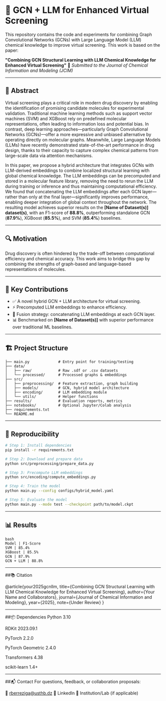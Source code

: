 # 🧠 GCN + LLM for Enhanced Virtual Screening

This repository contains the code and experiments for combining Graph Convolutional Networks (GCNs) with Large Language Model (LLM) chemical knowledge to improve virtual screening. This work is based on the paper:

**"Combining GCN Structural Learning with LLM Chemical Knowledge for Enhanced Virtual Screening"**
📝 *Submitted to the Journal of Chemical Information and Modeling (JCIM)*

---

## 📘 Abstract

Virtual screening plays a critical role in modern drug discovery by enabling the identification of promising candidate molecules for experimental validation. Traditional machine learning methods such as support vector machines (SVM) and XGBoost rely on predefined molecular representations, often leading to information loss and potential bias. In contrast, deep learning approaches—particularly Graph Convolutional Networks (GCNs)—offer a more expressive and unbiased alternative by operating directly on molecular graphs. Meanwhile, Large Language Models (LLMs) have recently demonstrated state-of-the-art performance in drug design, thanks to their capacity to capture complex chemical patterns from large-scale data via attention mechanisms.

In this paper, we propose a hybrid architecture that integrates GCNs with LLM-derived embeddings to combine localized structural learning with global chemical knowledge. The LLM embeddings can be precomputed and stored in a molecular feature library, removing the need to rerun the LLM during training or inference and thus maintaining computational efficiency. We found that concatenating the LLM embeddings after each GCN layer—rather than only at the final layer—significantly improves performance, enabling deeper integration of global context throughout the network. The resulting model achieves superior results on the **[Name of Dataset(s)] dataset(s)**, with an F1-score of **88.8%**, outperforming standalone GCN (**87.9%**), XGBoost (**85.5%**), and SVM (**85.4%**) baselines.

---

## 🔍 Motivation

Drug discovery is often hindered by the trade-off between computational efficiency and chemical accuracy. This work aims to bridge this gap by combining the strengths of graph-based and language-based representations of molecules.

---

## 🚀 Key Contributions

- ✅ A novel hybrid GCN + LLM architecture for virtual screening.
- ⚡ Precomputed LLM embeddings to enhance efficiency.
- 🔗 Fusion strategy: concatenating LLM embeddings at each GCN layer.
- 📊 Benchmarked on **[Name of Dataset(s)]** with superior performance over traditional ML baselines.

---

## 🏗️ Project Structure

```.
├── main.py             # Entry point for training/testing
├── data/
│   ├── raw/            # Raw .sdf or .csv datasets
│   └── processed/      # Processed graphs & embeddings
├── src/
│   ├── preprocessing/  # Feature extraction, graph building
│   ├── models/         # GCN, hybrid model architecture
│   ├── encoding/       # LLM embedding module
│   └── utils/          # Helper functions
├── results/            # Evaluation reports, metrics
├── notebooks/          # Optional Jupyter/Colab analysis
├── requirements.txt
└── README.md
```


---

## 🧪 Reproducibility

```bash
# Step 1: Install dependencies
pip install -r requirements.txt

# Step 2: Download and prepare data
python src/preprocessing/prepare_data.py

# Step 3: Precompute LLM embeddings
python src/encoding/compute_embeddings.py

# Step 4: Train the model
python main.py --config configs/hybrid_model.yaml

# Step 5: Evaluate the model
python main.py --mode test --checkpoint path/to/model.ckpt

```
---

## 📊 Results
```
bash
Model | F1-Score
SVM | 85.4%
XGBoost | 85.5%
GCN | 87.9%
GCN + LLM | 88.8%

```

---


##📚 Citation

@article{your2025gcnllm,
  title={Combining GCN Structural Learning with LLM Chemical Knowledge for Enhanced Virtual Screening},
  author={Your Name and Collaborators},
  journal={Journal of Chemical Information and Modeling},
  year={2025},
  note={Under Review}
}



---


##📦 Dependencies
Python 3.10

RDKit 2023.09.1

PyTorch 2.2.0

PyTorch Geometric 2.4.0

Transformers 4.38

scikit-learn 1.4+



---


##📬 Contact
For questions, feedback, or collaboration proposals:

📧 rberreziga@usthb.dz
🔗 LinkedIn
📂 Institution/Lab (if applicable)
